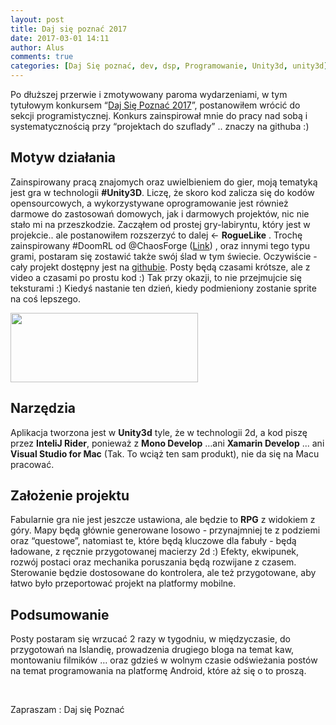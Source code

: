 ```yaml
---
layout: post
title: Daj się poznać 2017
date: 2017-03-01 14:11
author: Alus
comments: true
categories: [Daj Się poznać, dev, dsp, Programowanie, Unity3d, unity3d]
---
```

Po dłuższej przerwie i zmotywowany paroma wydarzeniami, w tym tytułowym konkursem “<a href="http://devstyle.pl/daj-sie-poznac/">Daj Się Poznać 2017</a>”, postanowiłem wrócić do sekcji programistycznej. Konkurs zainspirował mnie do pracy nad sobą i systematycznością przy “projektach do szuflady” .. znaczy na githuba :)
<!--more-->
<h2>Motyw działania</h2>
Zainspirowany pracą znajomych oraz uwielbieniem do gier, moją tematyką jest gra w technologii <strong>#Unity3D</strong>. Liczę, że skoro kod zalicza się do kodów opensourcowych, a wykorzystywane oprogramowanie jest również darmowe do zastosowań domowych, jak i darmowych projektów, nic nie stało mi na przeszkodzie. Zacząłem od prostej gry-labiryntu, który jest w projekcie.. ale postanowiłem rozszerzyć to dalej ← <strong>RogueLike</strong> . Trochę zainspirowany #DoomRL od @ChaosForge (<a href="https://chaosforge.org/">Link</a>) , oraz innymi tego typu grami, postaram się zostawić także swój ślad w tym świecie.
Oczywiście - cały projekt dostępny jest na <a href="https://github.com/aluspl/RogueLikeDSP">githubie</a>.
Posty będą czasami krótsze, ale z video a czasami po prostu kod :) Tak przy okazji, to nie przejmujcie się teksturami :) Kiedyś nastanie ten dzień, kiedy podmieniony zostanie sprite na coś lepszego.

<a href="http://szymonmotyka.pl/wp-content/uploads/2017/02/dsp2017_fb_cover-1024x379.jpg"><img class="aligncenter size-medium wp-image-1598" src="http://szymonmotyka.pl/wp-content/uploads/2017/02/dsp2017_fb_cover-1024x379-300x111.jpg" alt="" width="300" height="111" /></a>
<h2>Narzędzia</h2>
Aplikacja tworzona jest w <strong>Unity3d</strong> tyle, że w technologii 2d, a kod piszę przez <strong>InteliJ Rider</strong>, ponieważ z <strong>Mono Develop</strong> …ani <strong>Xamarin Develop</strong> ... ani <strong>Visual Studio for Mac</strong> (Tak. To wciąż ten sam produkt), nie da się na Macu pracować.
<h2>Założenie projektu</h2>
Fabularnie gra nie jest jeszcze ustawiona, ale będzie to <strong>RPG</strong> z widokiem z góry. Mapy będą głównie generowane losowo - przynajmniej te z podziemi oraz “questowe”, natomiast te, które będą kluczowe dla fabuły - będą ładowane, z ręcznie przygotowanej macierzy 2d :)
Efekty, ekwipunek, rozwój postaci oraz mechanika poruszania będą rozwijane z czasem.
Sterowanie będzie dostosowane do kontrolera, ale też przygotowane, aby łatwo było przeportować projekt na platformy mobilne.
<h2>Podsumowanie</h2>
Posty postaram się wrzucać 2 razy w tygodniu, w międzyczasie, do przygotowań na Islandię, prowadzenia drugiego bloga na temat kaw, montowaniu filmików … oraz gdzieś w wolnym czasie odświeżania postów na temat programowania na platformę Android, które aż się o to proszą.

&nbsp;

Zapraszam : Daj się Poznać
